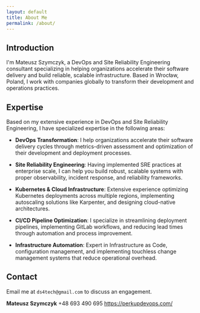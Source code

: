 ```yaml
---
layout: default
title: About Me
permalink: /about/
---
```


## Introduction

I'm Mateusz Szymczyk, a DevOps and Site Reliability Engineering consultant specializing in helping organizations accelerate their software delivery and build reliable, scalable infrastructure. Based in Wrocław, Poland, I work with companies globally to transform their development and operations practices.

## Expertise

Based on my extensive experience in DevOps and Site Reliability Engineering, I have specialized expertise in the following areas:

* **DevOps Transformation**: I help organizations accelerate their software delivery cycles through metrics-driven assessment and optimization of their development and deployment processes.

* **Site Reliability Engineering**: Having implemented SRE practices at enterprise scale, I can help you build robust, scalable systems with proper observability, incident response, and reliability frameworks.

* **Kubernetes & Cloud Infrastructure**: Extensive experience optimizing Kubernetes deployments across multiple regions, implementing autoscaling solutions like Karpenter, and designing cloud-native architectures.

* **CI/CD Pipeline Optimization**: I specialize in streamlining deployment pipelines, implementing GitLab workflows, and reducing lead times through automation and process improvement.

* **Infrastructure Automation**: Expert in Infrastructure as Code, configuration management, and implementing touchless change management systems that reduce operational overhead.


## Contact

Email me at `ds4tech@gmail.com` to discuss an engagement.

**Mateusz Szymczyk**
+48 693 490 695
https://perkupdevops.com/